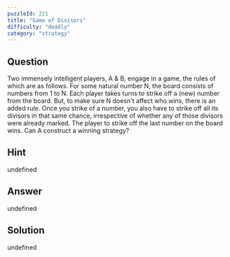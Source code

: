 ```yaml
---
puzzleId: 221
title: "Game of Divisors"
difficulty: "deadly"
category: "strategy"
---
```


## Question
Two immensely intelligent players, A & B, engage in a game, the rules of which are as follows. For some natural number N, the board consists of numbers from 1 to N. Each player takes turns to strike off a (new) number from the board. But, to make sure N doesn't affect who wins, there is an added rule. Once you strike of a number, you also have to strike off all its divisors in that same chance, irrespective of whether any of those divisors were already marked. The player to strike off the last number on the board wins. Can A construct a winning strategy?

## Hint
undefined

## Answer
undefined

## Solution
undefined
